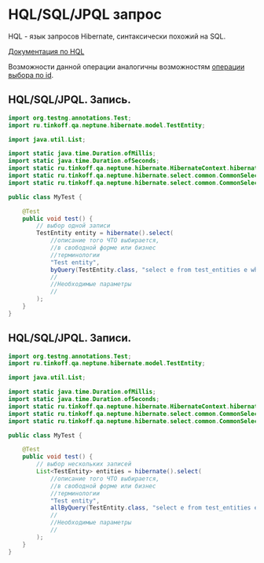 # HQL/SQL/JPQL запрос

HQL - язык запросов Hibernate, синтаксически похожий на SQL.

[Документация по HQL](https://docs.jboss.org/hibernate/orm/3.5/reference/en/html/queryhql.html)

Возможности данной операции аналогичны возможностям [операции выбора по id](Id.md).

## HQL/SQL/JPQL. Запись.

```java
import org.testng.annotations.Test;
import ru.tinkoff.qa.neptune.hibernate.model.TestEntity;

import java.util.List;

import static java.time.Duration.ofMillis;
import static java.time.Duration.ofSeconds;
import static ru.tinkoff.qa.neptune.hibernate.HibernateContext.hibernate;
import static ru.tinkoff.qa.neptune.hibernate.select.common.CommonSelectStepFactory.allByQuery;
import static ru.tinkoff.qa.neptune.hibernate.select.common.CommonSelectStepFactory.byQuery;

public class MyTest {

    @Test
    public void test() {
        // выбор одной записи
        TestEntity entity = hibernate().select(
            //описание того ЧТО выбирается,
            //в свободной форме или бизнес
            //терминологии
            "Test entity",
            byQuery(TestEntity.class, "select e from test_entities e where id = 1")
            //
            //Необходимые параметры
            //
        );
    }
}
```


## HQL/SQL/JPQL. Записи.

```java
import org.testng.annotations.Test;
import ru.tinkoff.qa.neptune.hibernate.model.TestEntity;

import java.util.List;

import static java.time.Duration.ofMillis;
import static java.time.Duration.ofSeconds;
import static ru.tinkoff.qa.neptune.hibernate.HibernateContext.hibernate;
import static ru.tinkoff.qa.neptune.hibernate.select.common.CommonSelectStepFactory.allByQuery;
import static ru.tinkoff.qa.neptune.hibernate.select.common.CommonSelectStepFactory.byQuery;

public class MyTest {

    @Test
    public void test() {
        // выбор нескольких записей
        List<TestEntity> entities = hibernate().select(
            //описание того ЧТО выбирается,
            //в свободной форме или бизнес
            //терминологии
            "Test entity",
            allByQuery(TestEntity.class, "select e from test_entities e where name = 'Some name'")
            //
            //Необходимые параметры
            //
        );
    }
}
```